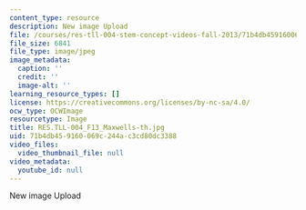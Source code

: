 ```yaml
---
content_type: resource
description: New image Upload
file: /courses/res-tll-004-stem-concept-videos-fall-2013/71b4db459160069c244ac3cd80dc3388_RES.TLL-004_F13_Maxwells-th.jpg
file_size: 6841
file_type: image/jpeg
image_metadata:
  caption: ''
  credit: ''
  image-alt: ''
learning_resource_types: []
license: https://creativecommons.org/licenses/by-nc-sa/4.0/
ocw_type: OCWImage
resourcetype: Image
title: RES.TLL-004_F13_Maxwells-th.jpg
uid: 71b4db45-9160-069c-244a-c3cd80dc3388
video_files:
  video_thumbnail_file: null
video_metadata:
  youtube_id: null
---
```

New image Upload